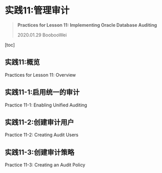 # 实践11:管理审计

> **Practices for Lesson 11: Implementing Oracle Database Auditing**
>
> 2020.01.29 BoobooWei

[toc]

## 实践11:概览

Practices for Lesson 11: Overview

## 实践11-1:启用统一的审计

Practice 11-1: Enabling Unified Auditing

## 实践11-2:创建审计用户

Practice 11-2: Creating Audit Users

## 实践11-3:创建审计策略

Practice 11-3: Creating an Audit Policy